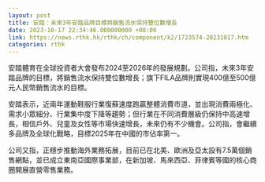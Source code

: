 ```yaml
---
layout: post
title: 安踏：未來3年安踏品牌目標將銷售流水保持雙位數增長
date: 2023-10-17 22:34:46.000000000 +08:00
link: https://news.rthk.hk/rthk/ch/component/k2/1723574-20231017.htm
categories: rthk
---
```


安踏體育在全球投資者大會發布2024至2026年的發展規劃。公司指，未來3年安踏品牌的目標，將銷售流水保持雙位數增長；旗下FILA品牌則實現400億至500億元人民幣銷售流水的目標。

安踏表示，近兩年運動鞋服行業復蘇速度跑贏整體消費市道，並出現消費兩極化、需求小眾細分、行業集中度下降等趨勢；但行業在不同消費層級仍保持中高速增長，相信戶外、兒童及女性等市場快速增長，未來仍有不少機會。公司指，會繼續多品牌及全球化戰略，目標2025年在中國的市佔率第一。

公司又指，正穩步推動海外業務拓展，目前已在北美、歐洲及亞太設有7.5萬個銷售網點，並已成立東南亞國際事業部，在新加坡、馬來西亞、菲律賓等國的核心商圈開展直營零售業務。
